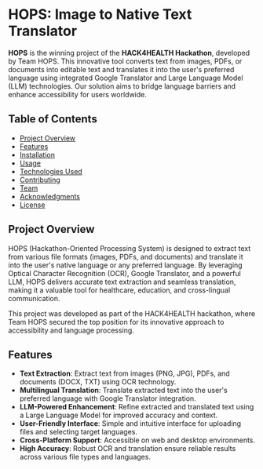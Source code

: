 # HOPS: Image to Native Text Translator

**HOPS** is the winning project of the **HACK4HEALTH Hackathon**, developed by Team HOPS. This innovative tool converts text from images, PDFs, or documents into editable text and translates it into the user's preferred language using integrated Google Translator and Large Language Model (LLM) technologies. Our solution aims to bridge language barriers and enhance accessibility for users worldwide.

## Table of Contents
- [Project Overview](#project-overview)
- [Features](#features)
- [Installation](#installation)
- [Usage](#usage)
- [Technologies Used](#technologies-used)
- [Contributing](#contributing)
- [Team](#team)
- [Acknowledgments](#acknowledgments)
- [License](#license)

## Project Overview
HOPS (Hackathon-Oriented Processing System) is designed to extract text from various file formats (images, PDFs, and documents) and translate it into the user's native language or any preferred language. By leveraging Optical Character Recognition (OCR), Google Translator, and a powerful LLM, HOPS delivers accurate text extraction and seamless translation, making it a valuable tool for healthcare, education, and cross-lingual communication.

This project was developed as part of the HACK4HEALTH hackathon, where Team HOPS secured the top position for its innovative approach to accessibility and language processing.

## Features
- **Text Extraction**: Extract text from images (PNG, JPG), PDFs, and documents (DOCX, TXT) using OCR technology.
- **Multilingual Translation**: Translate extracted text into the user's preferred language with Google Translator integration.
- **LLM-Powered Enhancement**: Refine extracted and translated text using a Large Language Model for improved accuracy and context.
- **User-Friendly Interface**: Simple and intuitive interface for uploading files and selecting target languages.
- **Cross-Platform Support**: Accessible on web and desktop environments.
- **High Accuracy**: Robust OCR and translation ensure reliable results across various file types and languages.
